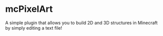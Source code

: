 # mcPixelArt
A simple plugin that allows you to build 2D and 3D structures in Minecraft by simply editing a text file!
